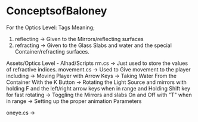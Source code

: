 # ConceptsofBaloney
For the Optics Level:
Tags Meaning;
1) reflecting -> Given to the Mirrors/reflecting surfaces
2) refracting -> Given to the Glass Slabs and water and the special Container/refracting surfaces.

Assets/Optics Level - Alhad/Scripts
rm.cs -> Just used to store the values of refractive indices.
movement.cs -> Used to Give movement to the player including -> Moving Player with Arrow Keys 
                                                             -> Taking Water From the Container With the K Button
                                                             -> Rotating the Light Source and mirrors with holding F and the left/right arrow keys when in range and Holding Shift key for fast rotating
                                                             -> Toggling the Mirrors and slabs On and Off with "T" when in range
            -> Setting up the proper animation Parameters

oneye.cs -> 
